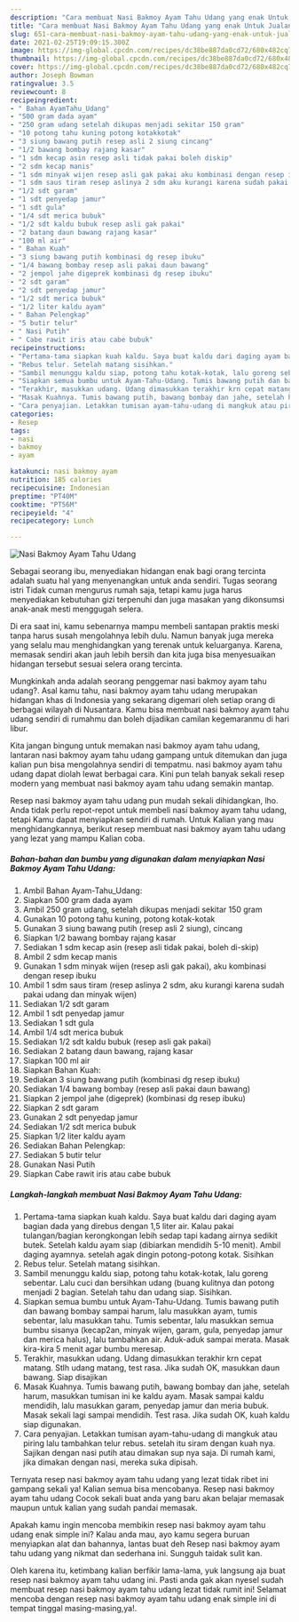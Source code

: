 ```yaml
---
description: "Cara membuat Nasi Bakmoy Ayam Tahu Udang yang enak Untuk Jualan"
title: "Cara membuat Nasi Bakmoy Ayam Tahu Udang yang enak Untuk Jualan"
slug: 651-cara-membuat-nasi-bakmoy-ayam-tahu-udang-yang-enak-untuk-jualan
date: 2021-02-25T19:09:15.300Z
image: https://img-global.cpcdn.com/recipes/dc38be887da0cd72/680x482cq70/nasi-bakmoy-ayam-tahu-udang-foto-resep-utama.jpg
thumbnail: https://img-global.cpcdn.com/recipes/dc38be887da0cd72/680x482cq70/nasi-bakmoy-ayam-tahu-udang-foto-resep-utama.jpg
cover: https://img-global.cpcdn.com/recipes/dc38be887da0cd72/680x482cq70/nasi-bakmoy-ayam-tahu-udang-foto-resep-utama.jpg
author: Joseph Bowman
ratingvalue: 3.5
reviewcount: 8
recipeingredient:
- " Bahan AyamTahu_Udang"
- "500 gram dada ayam"
- "250 gram udang setelah dikupas menjadi sekitar 150 gram"
- "10 potong tahu kuning potong kotakkotak"
- "3 siung bawang putih resep asli 2 siung cincang"
- "1/2 bawang bombay rajang kasar"
- "1 sdm kecap asin resep asli tidak pakai boleh diskip"
- "2 sdm kecap manis"
- "1 sdm minyak wijen resep asli gak pakai aku kombinasi dengan resep ibuku"
- "1 sdm saus tiram resep aslinya 2 sdm aku kurangi karena sudah pakai udang dan minyak wijen"
- "1/2 sdt garam"
- "1 sdt penyedap jamur"
- "1 sdt gula"
- "1/4 sdt merica bubuk"
- "1/2 sdt kaldu bubuk resep asli gak pakai"
- "2 batang daun bawang rajang kasar"
- "100 ml air"
- " Bahan Kuah"
- "3 siung bawang putih kombinasi dg resep ibuku"
- "1/4 bawang bombay resep asli pakai daun bawang"
- "2 jempol jahe digeprek kombinasi dg resep ibuku"
- "2 sdt garam"
- "2 sdt penyedap jamur"
- "1/2 sdt merica bubuk"
- "1/2 liter kaldu ayam"
- " Bahan Pelengkap"
- "5 butir telur"
- " Nasi Putih"
- " Cabe rawit iris atau cabe bubuk"
recipeinstructions:
- "Pertama-tama siapkan kuah kaldu. Saya buat kaldu dari daging ayam bagian dada yang direbus dengan 1,5 liter air. Kalau pakai tulangan/bagian kerongkongan lebih sedap tapi kadang airnya sedikit butek. Setelah kaldu ayam siap (dibiarkan mendidih 5-10 menit). Ambil daging ayamnya. setelah agak dingin potong-potong kotak. Sisihkan"
- "Rebus telur. Setelah matang sisihkan."
- "Sambil menunggu kaldu siap, potong tahu kotak-kotak, lalu goreng sebentar. Lalu cuci dan bersihkan udang (buang kulitnya dan potong menjadi 2 bagian. Setelah tahu dan udang siap. Sisihkan."
- "Siapkan semua bumbu untuk Ayam-Tahu-Udang. Tumis bawang putih dan bawang bombay sampai harum, lalu masukkan ayam, tumis sebentar, lalu masukkan tahu. Tumis sebentar, lalu masukkan semua bumbu sisanya (kecap2an, minyak wijen, garam, gula, penyedap jamur dan merica halus), lalu tambahkan air. Aduk-aduk sampai merata. Masak kira-kira 5 menit agar bumbu meresap."
- "Terakhir, masukkan udang. Udang dimasukkan terakhir krn cepat matang. Stlh udang matang, test rasa. Jika sudah OK, masukkan daun bawang. Siap disajikan"
- "Masak Kuahnya. Tumis bawang putih, bawang bombay dan jahe, setelah harum, masukkan tumisan ini ke kaldu ayam. Masak sampai kaldu mendidih, lalu masukkan garam, penyedap jamur dan meria bubuk. Masak sekali lagi sampai mendidih. Test rasa. Jika sudah OK, kuah kaldu siap digunakan."
- "Cara penyajian. Letakkan tumisan ayam-tahu-udang di mangkuk atau piring lalu tambahkan telur rebus. setelah itu siram dengan kuah nya. Sajikan dengan nasi putih atau dimakan sup nya saja. Di rumah kami, jika dimakan dengan nasi, mereka suka dipisah."
categories:
- Resep
tags:
- nasi
- bakmoy
- ayam

katakunci: nasi bakmoy ayam 
nutrition: 185 calories
recipecuisine: Indonesian
preptime: "PT40M"
cooktime: "PT56M"
recipeyield: "4"
recipecategory: Lunch

---
```



![Nasi Bakmoy Ayam Tahu Udang](https://img-global.cpcdn.com/recipes/dc38be887da0cd72/680x482cq70/nasi-bakmoy-ayam-tahu-udang-foto-resep-utama.jpg)

Sebagai seorang ibu, menyediakan hidangan enak bagi orang tercinta adalah suatu hal yang menyenangkan untuk anda sendiri. Tugas seorang istri Tidak cuman mengurus rumah saja, tetapi kamu juga harus menyediakan kebutuhan gizi terpenuhi dan juga masakan yang dikonsumsi anak-anak mesti menggugah selera.

Di era  saat ini, kamu sebenarnya mampu membeli santapan praktis meski tanpa harus susah mengolahnya lebih dulu. Namun banyak juga mereka yang selalu mau menghidangkan yang terenak untuk keluarganya. Karena, memasak sendiri akan jauh lebih bersih dan kita juga bisa menyesuaikan hidangan tersebut sesuai selera orang tercinta. 



Mungkinkah anda adalah seorang penggemar nasi bakmoy ayam tahu udang?. Asal kamu tahu, nasi bakmoy ayam tahu udang merupakan hidangan khas di Indonesia yang sekarang digemari oleh setiap orang di berbagai wilayah di Nusantara. Kamu bisa membuat nasi bakmoy ayam tahu udang sendiri di rumahmu dan boleh dijadikan camilan kegemaranmu di hari libur.

Kita jangan bingung untuk memakan nasi bakmoy ayam tahu udang, lantaran nasi bakmoy ayam tahu udang gampang untuk ditemukan dan juga kalian pun bisa mengolahnya sendiri di tempatmu. nasi bakmoy ayam tahu udang dapat diolah lewat berbagai cara. Kini pun telah banyak sekali resep modern yang membuat nasi bakmoy ayam tahu udang semakin mantap.

Resep nasi bakmoy ayam tahu udang pun mudah sekali dihidangkan, lho. Anda tidak perlu repot-repot untuk membeli nasi bakmoy ayam tahu udang, tetapi Kamu dapat menyiapkan sendiri di rumah. Untuk Kalian yang mau menghidangkannya, berikut resep membuat nasi bakmoy ayam tahu udang yang lezat yang mampu Kalian coba.

<!--inarticleads1-->

##### Bahan-bahan dan bumbu yang digunakan dalam menyiapkan Nasi Bakmoy Ayam Tahu Udang:

1. Ambil  Bahan Ayam-Tahu_Udang:
1. Siapkan 500 gram dada ayam
1. Ambil 250 gram udang, setelah dikupas menjadi sekitar 150 gram
1. Gunakan 10 potong tahu kuning, potong kotak-kotak
1. Gunakan 3 siung bawang putih (resep asli 2 siung), cincang
1. Siapkan 1/2 bawang bombay rajang kasar
1. Sediakan 1 sdm kecap asin (resep asli tidak pakai, boleh di-skip)
1. Ambil 2 sdm kecap manis
1. Gunakan 1 sdm minyak wijen (resep asli gak pakai), aku kombinasi dengan resep ibuku
1. Ambil 1 sdm saus tiram (resep aslinya 2 sdm, aku kurangi karena sudah pakai udang dan minyak wijen)
1. Sediakan 1/2 sdt garam
1. Ambil 1 sdt penyedap jamur
1. Sediakan 1 sdt gula
1. Ambil 1/4 sdt merica bubuk
1. Sediakan 1/2 sdt kaldu bubuk (resep asli gak pakai)
1. Sediakan 2 batang daun bawang, rajang kasar
1. Siapkan 100 ml air
1. Siapkan  Bahan Kuah:
1. Sediakan 3 siung bawang putih (kombinasi dg resep ibuku)
1. Sediakan 1/4 bawang bombay (resep asli pakai daun bawang)
1. Siapkan 2 jempol jahe (digeprek) (kombinasi dg resep ibuku)
1. Siapkan 2 sdt garam
1. Gunakan 2 sdt penyedap jamur
1. Sediakan 1/2 sdt merica bubuk
1. Siapkan 1/2 liter kaldu ayam
1. Sediakan  Bahan Pelengkap:
1. Sediakan 5 butir telur
1. Gunakan  Nasi Putih
1. Siapkan  Cabe rawit iris atau cabe bubuk




<!--inarticleads2-->

##### Langkah-langkah membuat Nasi Bakmoy Ayam Tahu Udang:

1. Pertama-tama siapkan kuah kaldu. Saya buat kaldu dari daging ayam bagian dada yang direbus dengan 1,5 liter air. Kalau pakai tulangan/bagian kerongkongan lebih sedap tapi kadang airnya sedikit butek. Setelah kaldu ayam siap (dibiarkan mendidih 5-10 menit). Ambil daging ayamnya. setelah agak dingin potong-potong kotak. Sisihkan
1. Rebus telur. Setelah matang sisihkan.
1. Sambil menunggu kaldu siap, potong tahu kotak-kotak, lalu goreng sebentar. Lalu cuci dan bersihkan udang (buang kulitnya dan potong menjadi 2 bagian. Setelah tahu dan udang siap. Sisihkan.
1. Siapkan semua bumbu untuk Ayam-Tahu-Udang. Tumis bawang putih dan bawang bombay sampai harum, lalu masukkan ayam, tumis sebentar, lalu masukkan tahu. Tumis sebentar, lalu masukkan semua bumbu sisanya (kecap2an, minyak wijen, garam, gula, penyedap jamur dan merica halus), lalu tambahkan air. Aduk-aduk sampai merata. Masak kira-kira 5 menit agar bumbu meresap.
1. Terakhir, masukkan udang. Udang dimasukkan terakhir krn cepat matang. Stlh udang matang, test rasa. Jika sudah OK, masukkan daun bawang. Siap disajikan
1. Masak Kuahnya. Tumis bawang putih, bawang bombay dan jahe, setelah harum, masukkan tumisan ini ke kaldu ayam. Masak sampai kaldu mendidih, lalu masukkan garam, penyedap jamur dan meria bubuk. Masak sekali lagi sampai mendidih. Test rasa. Jika sudah OK, kuah kaldu siap digunakan.
1. Cara penyajian. Letakkan tumisan ayam-tahu-udang di mangkuk atau piring lalu tambahkan telur rebus. setelah itu siram dengan kuah nya. Sajikan dengan nasi putih atau dimakan sup nya saja. Di rumah kami, jika dimakan dengan nasi, mereka suka dipisah.




Ternyata resep nasi bakmoy ayam tahu udang yang lezat tidak ribet ini gampang sekali ya! Kalian semua bisa mencobanya. Resep nasi bakmoy ayam tahu udang Cocok sekali buat anda yang baru akan belajar memasak maupun untuk kalian yang sudah pandai memasak.

Apakah kamu ingin mencoba membikin resep nasi bakmoy ayam tahu udang enak simple ini? Kalau anda mau, ayo kamu segera buruan menyiapkan alat dan bahannya, lantas buat deh Resep nasi bakmoy ayam tahu udang yang nikmat dan sederhana ini. Sungguh taidak sulit kan. 

Oleh karena itu, ketimbang kalian berfikir lama-lama, yuk langsung aja buat resep nasi bakmoy ayam tahu udang ini. Pasti anda gak akan nyesel sudah membuat resep nasi bakmoy ayam tahu udang lezat tidak rumit ini! Selamat mencoba dengan resep nasi bakmoy ayam tahu udang enak simple ini di tempat tinggal masing-masing,ya!.

